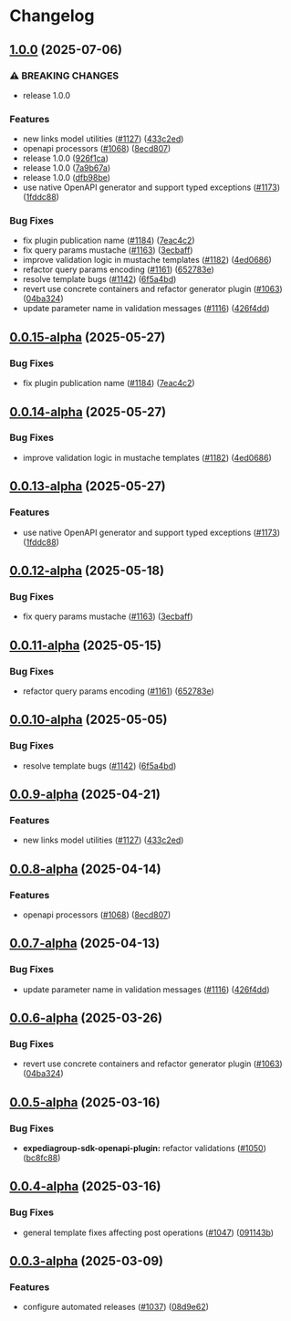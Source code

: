 # Changelog

## [1.0.0](https://github.com/ExpediaGroup/expediagroup-java-sdk/compare/expediagroup-sdk-openapi-plugin-v0.0.15...expediagroup-sdk-openapi-plugin-v1.0.0) (2025-07-06)


### ⚠ BREAKING CHANGES

* release 1.0.0

### Features

* new links model utilities ([#1127](https://github.com/ExpediaGroup/expediagroup-java-sdk/issues/1127)) ([433c2ed](https://github.com/ExpediaGroup/expediagroup-java-sdk/commit/433c2ed397921f2918b559786f83f21b57d83280))
* openapi processors ([#1068](https://github.com/ExpediaGroup/expediagroup-java-sdk/issues/1068)) ([8ecd807](https://github.com/ExpediaGroup/expediagroup-java-sdk/commit/8ecd807075a80eec7d66083329b91c07953e747b))
* release 1.0.0 ([926f1ca](https://github.com/ExpediaGroup/expediagroup-java-sdk/commit/926f1ca599179b04491fe2a56e533d16c331a08d))
* release 1.0.0 ([7a9b67a](https://github.com/ExpediaGroup/expediagroup-java-sdk/commit/7a9b67a9b5b4e2f5f4e3374bd34cc3944116031d))
* release 1.0.0 ([dfb98be](https://github.com/ExpediaGroup/expediagroup-java-sdk/commit/dfb98be62fcd226771f225e018ae057d3f041702))
* use native OpenAPI generator and support typed exceptions ([#1173](https://github.com/ExpediaGroup/expediagroup-java-sdk/issues/1173)) ([1fddc88](https://github.com/ExpediaGroup/expediagroup-java-sdk/commit/1fddc88cb83fc8610b3500ffaf35f5cba4deed86))


### Bug Fixes

* fix plugin publication name ([#1184](https://github.com/ExpediaGroup/expediagroup-java-sdk/issues/1184)) ([7eac4c2](https://github.com/ExpediaGroup/expediagroup-java-sdk/commit/7eac4c245df998ab56ba73f486c5573f62f11aeb))
* fix query params mustache ([#1163](https://github.com/ExpediaGroup/expediagroup-java-sdk/issues/1163)) ([3ecbaff](https://github.com/ExpediaGroup/expediagroup-java-sdk/commit/3ecbaff05c667a6dbbd69eb07731b71fc80162f9))
* improve validation logic in mustache templates ([#1182](https://github.com/ExpediaGroup/expediagroup-java-sdk/issues/1182)) ([4ed0686](https://github.com/ExpediaGroup/expediagroup-java-sdk/commit/4ed068651922c36e32860933d302fa02b0a54d75))
* refactor query params encoding ([#1161](https://github.com/ExpediaGroup/expediagroup-java-sdk/issues/1161)) ([652783e](https://github.com/ExpediaGroup/expediagroup-java-sdk/commit/652783e959c9d0e499101d9bb3aade7fa29b24d6))
* resolve template bugs ([#1142](https://github.com/ExpediaGroup/expediagroup-java-sdk/issues/1142)) ([6f5a4bd](https://github.com/ExpediaGroup/expediagroup-java-sdk/commit/6f5a4bdf244464a73f7e2664fd9c317f841d70d4))
* revert use concrete containers and refactor generator plugin ([#1063](https://github.com/ExpediaGroup/expediagroup-java-sdk/issues/1063)) ([04ba324](https://github.com/ExpediaGroup/expediagroup-java-sdk/commit/04ba324134083788dfc899b54b6cdd0490fd5252))
* update parameter name in validation messages ([#1116](https://github.com/ExpediaGroup/expediagroup-java-sdk/issues/1116)) ([426f4dd](https://github.com/ExpediaGroup/expediagroup-java-sdk/commit/426f4dd9bfcea7790cf508c853cb21711d718607))

## [0.0.15-alpha](https://github.com/ExpediaGroup/expediagroup-java-sdk/compare/expediagroup-sdk-openapi-plugin-v0.0.14-alpha...expediagroup-sdk-openapi-plugin-v0.0.15-alpha) (2025-05-27)


### Bug Fixes

* fix plugin publication name ([#1184](https://github.com/ExpediaGroup/expediagroup-java-sdk/issues/1184)) ([7eac4c2](https://github.com/ExpediaGroup/expediagroup-java-sdk/commit/7eac4c245df998ab56ba73f486c5573f62f11aeb))

## [0.0.14-alpha](https://github.com/ExpediaGroup/expediagroup-java-sdk/compare/expediagroup-sdk-openapi-plugin-v0.0.13-alpha...expediagroup-sdk-openapi-plugin-v0.0.14-alpha) (2025-05-27)


### Bug Fixes

* improve validation logic in mustache templates ([#1182](https://github.com/ExpediaGroup/expediagroup-java-sdk/issues/1182)) ([4ed0686](https://github.com/ExpediaGroup/expediagroup-java-sdk/commit/4ed068651922c36e32860933d302fa02b0a54d75))

## [0.0.13-alpha](https://github.com/ExpediaGroup/expediagroup-java-sdk/compare/expediagroup-sdk-openapi-plugin-v0.0.12-alpha...expediagroup-sdk-openapi-plugin-v0.0.13-alpha) (2025-05-27)


### Features

* use native OpenAPI generator and support typed exceptions ([#1173](https://github.com/ExpediaGroup/expediagroup-java-sdk/issues/1173)) ([1fddc88](https://github.com/ExpediaGroup/expediagroup-java-sdk/commit/1fddc88cb83fc8610b3500ffaf35f5cba4deed86))

## [0.0.12-alpha](https://github.com/ExpediaGroup/expediagroup-java-sdk/compare/expediagroup-sdk-openapi-plugin-v0.0.11-alpha...expediagroup-sdk-openapi-plugin-v0.0.12-alpha) (2025-05-18)


### Bug Fixes

* fix query params mustache ([#1163](https://github.com/ExpediaGroup/expediagroup-java-sdk/issues/1163)) ([3ecbaff](https://github.com/ExpediaGroup/expediagroup-java-sdk/commit/3ecbaff05c667a6dbbd69eb07731b71fc80162f9))

## [0.0.11-alpha](https://github.com/ExpediaGroup/expediagroup-java-sdk/compare/expediagroup-sdk-openapi-plugin-v0.0.10-alpha...expediagroup-sdk-openapi-plugin-v0.0.11-alpha) (2025-05-15)


### Bug Fixes

* refactor query params encoding ([#1161](https://github.com/ExpediaGroup/expediagroup-java-sdk/issues/1161)) ([652783e](https://github.com/ExpediaGroup/expediagroup-java-sdk/commit/652783e959c9d0e499101d9bb3aade7fa29b24d6))

## [0.0.10-alpha](https://github.com/ExpediaGroup/expediagroup-java-sdk/compare/expediagroup-sdk-openapi-plugin-v0.0.9-alpha...expediagroup-sdk-openapi-plugin-v0.0.10-alpha) (2025-05-05)


### Bug Fixes

* resolve template bugs ([#1142](https://github.com/ExpediaGroup/expediagroup-java-sdk/issues/1142)) ([6f5a4bd](https://github.com/ExpediaGroup/expediagroup-java-sdk/commit/6f5a4bdf244464a73f7e2664fd9c317f841d70d4))

## [0.0.9-alpha](https://github.com/ExpediaGroup/expediagroup-java-sdk/compare/expediagroup-sdk-openapi-plugin-v0.0.8-alpha...expediagroup-sdk-openapi-plugin-v0.0.9-alpha) (2025-04-21)


### Features

* new links model utilities ([#1127](https://github.com/ExpediaGroup/expediagroup-java-sdk/issues/1127)) ([433c2ed](https://github.com/ExpediaGroup/expediagroup-java-sdk/commit/433c2ed397921f2918b559786f83f21b57d83280))

## [0.0.8-alpha](https://github.com/ExpediaGroup/expediagroup-java-sdk/compare/expediagroup-sdk-openapi-plugin-v0.0.7-alpha...expediagroup-sdk-openapi-plugin-v0.0.8-alpha) (2025-04-14)


### Features

* openapi processors ([#1068](https://github.com/ExpediaGroup/expediagroup-java-sdk/issues/1068)) ([8ecd807](https://github.com/ExpediaGroup/expediagroup-java-sdk/commit/8ecd807075a80eec7d66083329b91c07953e747b))

## [0.0.7-alpha](https://github.com/ExpediaGroup/expediagroup-java-sdk/compare/expediagroup-sdk-openapi-plugin-v0.0.6-alpha...expediagroup-sdk-openapi-plugin-v0.0.7-alpha) (2025-04-13)


### Bug Fixes

* update parameter name in validation messages ([#1116](https://github.com/ExpediaGroup/expediagroup-java-sdk/issues/1116)) ([426f4dd](https://github.com/ExpediaGroup/expediagroup-java-sdk/commit/426f4dd9bfcea7790cf508c853cb21711d718607))

## [0.0.6-alpha](https://github.com/ExpediaGroup/expediagroup-java-sdk/compare/expediagroup-sdk-openapi-plugin-v0.0.5-alpha...expediagroup-sdk-openapi-plugin-v0.0.6-alpha) (2025-03-26)


### Bug Fixes

* revert use concrete containers and refactor generator plugin ([#1063](https://github.com/ExpediaGroup/expediagroup-java-sdk/issues/1063)) ([04ba324](https://github.com/ExpediaGroup/expediagroup-java-sdk/commit/04ba324134083788dfc899b54b6cdd0490fd5252))

## [0.0.5-alpha](https://github.com/ExpediaGroup/expediagroup-java-sdk/compare/expediagroup-sdk-openapi-plugin-v0.0.4-alpha...expediagroup-sdk-openapi-plugin-v0.0.5-alpha) (2025-03-16)


### Bug Fixes

* **expediagroup-sdk-openapi-plugin:** refactor validations  ([#1050](https://github.com/ExpediaGroup/expediagroup-java-sdk/issues/1050)) ([bc8fc88](https://github.com/ExpediaGroup/expediagroup-java-sdk/commit/bc8fc881e18b75de3c7f5e1b25cbcebfb46c0ec9))

## [0.0.4-alpha](https://github.com/ExpediaGroup/expediagroup-java-sdk/compare/expediagroup-sdk-openapi-plugin-v0.0.3-alpha...expediagroup-sdk-openapi-plugin-v0.0.4-alpha) (2025-03-16)


### Bug Fixes

* general template fixes affecting post operations ([#1047](https://github.com/ExpediaGroup/expediagroup-java-sdk/issues/1047)) ([091143b](https://github.com/ExpediaGroup/expediagroup-java-sdk/commit/091143bf545e0a7338903fd4c1b89793c10c9565))

## [0.0.3-alpha](https://github.com/ExpediaGroup/expediagroup-java-sdk/compare/expediagroup-sdk-openapi-plugin-v0.0.2-alpha...expediagroup-sdk-openapi-plugin-v0.0.3-alpha) (2025-03-09)


### Features

* configure automated releases ([#1037](https://github.com/ExpediaGroup/expediagroup-java-sdk/issues/1037)) ([08d9e62](https://github.com/ExpediaGroup/expediagroup-java-sdk/commit/08d9e62be599f2daa65f3998457911c01f1f51d2))
